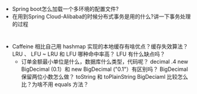 - Spring boot怎么加载一个多环境的配置文件?
- 在用到Spring Cloud-Alibaba的时候分布式事务是用的什么?讲一下事务处理的过程
#
- Caffeine 相比自己用 hashmap 实现的本地缓存有啥优点？缓存失效算法？ LRU 、 LFU ~ LRU 和 LFU 哪种命中率高？ LFU 有什么缺点吗？
  - 订单金额最小单位是什么，数据库什么类型，代码呢？ decimal .4 new BigDecimal (0.1）和 new BigDecimal ("0.1"）有区别吗？ 
  BigDecimal 保留两位小数怎么做？ toString 和 toPlainString BigDeciaml 比较怎么比？为啥不用 equals 方法？